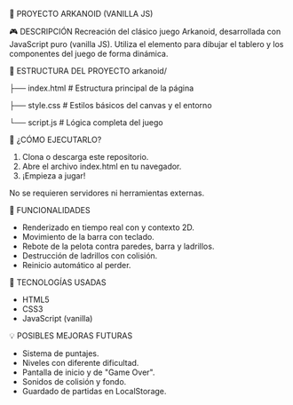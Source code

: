 🧱 PROYECTO ARKANOID (VANILLA JS)

🎮 DESCRIPCIÓN
Recreación del clásico juego Arkanoid, desarrollada con JavaScript puro (vanilla JS). Utiliza el elemento <canvas> para dibujar el tablero y los componentes del juego de forma dinámica.

📁 ESTRUCTURA DEL PROYECTO
arkanoid/

├── index.html         # Estructura principal de la página

├── style.css          # Estilos básicos del canvas y el entorno

└── script.js          # Lógica completa del juego


🚀 ¿CÓMO EJECUTARLO?
1. Clona o descarga este repositorio.
2. Abre el archivo index.html en tu navegador.
3. ¡Empieza a jugar!

No se requieren servidores ni herramientas externas.

🧠 FUNCIONALIDADES
- Renderizado en tiempo real con <canvas> y contexto 2D.
- Movimiento de la barra con teclado.
- Rebote de la pelota contra paredes, barra y ladrillos.
- Destrucción de ladrillos con colisión.
- Reinicio automático al perder.

🔧 TECNOLOGÍAS USADAS
- HTML5
- CSS3
- JavaScript (vanilla)

💡 POSIBLES MEJORAS FUTURAS
- Sistema de puntajes.
- Niveles con diferente dificultad.
- Pantalla de inicio y de "Game Over".
- Sonidos de colisión y fondo.
- Guardado de partidas en LocalStorage.
